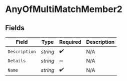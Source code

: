 # AnyOfMultiMatchMember2


## Fields

| Field              | Type               | Required           | Description        |
| ------------------ | ------------------ | ------------------ | ------------------ |
| `Description`      | *string*           | :heavy_check_mark: | N/A                |
| `Details`          | *string*           | :heavy_minus_sign: | N/A                |
| `Name`             | *string*           | :heavy_check_mark: | N/A                |